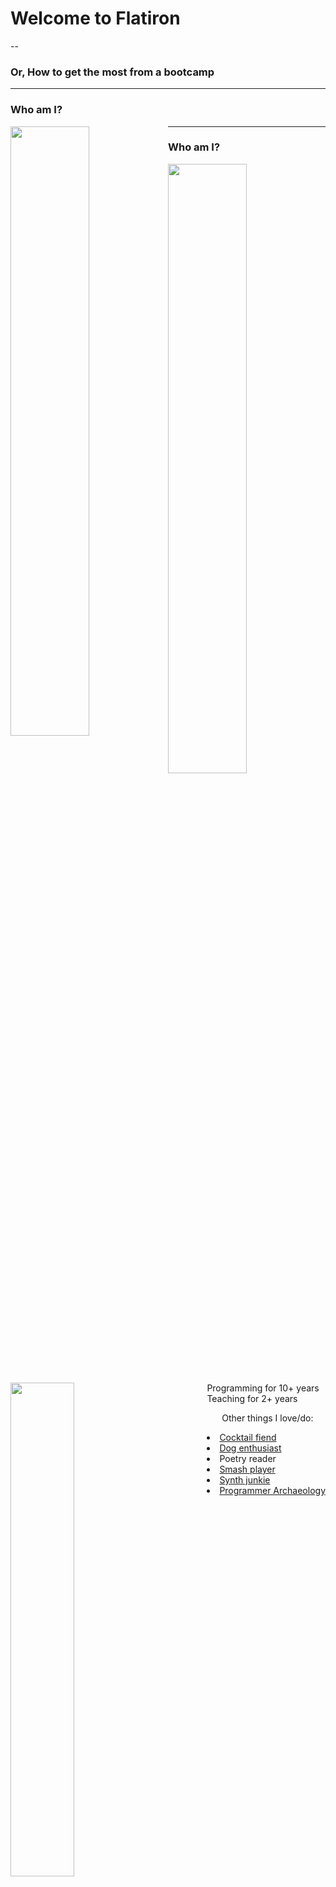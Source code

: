 # Welcome to Flatiron

--

### Or, How to get the most from a bootcamp

---

### Who am I?

<img src="https://raw.githubusercontent.com/tiy-atl-js-jan-2017/slides/master/images/guide.jpg" width="50%" style="float: left;" />

---

### Who am I?

<img src="https://raw.githubusercontent.com/tiy-atl-js-jan-2017/slides/master/images/guide.jpg" width="50%" style="float: left;" />

<img src="https://raw.githubusercontent.com/tiy-atl-js-jan-2017/slides/master/images/excited.jpg" width="45%" style="display: inline-block;" />

<div style="float: right;">
  <span>Programming for 10+ years</span> <br/>
  <span>Teaching for 2+ years</span> <br/>
  <ul>Other things I love/do:</ul>
    <li><a href="https://www.instagram.com/p/BxgbFxPBGAH/">Cocktail fiend</a></li>
    <li><a href="https://www.instagram.com/p/Bvz8RALF_xj/">Dog enthusiast</a></li>
    <li>Poetry reader</li>
    <li><a href="https://www.instagram.com/p/BzoWIOnBMun/">Smash player</a></li>
    <li><a href="https://www.instagram.com/p/BvhxQGFFSCc/">Synth junkie</a></li>
    <li><a href="https://kingcons.io/epiderNES/">Programmer Archaeology</a></li>
</div>

---

## The Big Picture

--

* You're embarking on an adventure. You'll experience highs and lows.

--

* You're here to _be_ a programmer. Start now. Writing code is your job.

--

* Focus on process and problem solving over details.
  * Trying to memorize everything _will not_ give the best outcome!
  * Writing correct code is about being able to debug, not remember.
  * Tests on learn are like bumper lanes in a bowling alley.
  * So learn to run your code "by hand".

---

## A few things to know about Flatiron

--

### Timelines

* You're with us for 15 weeks, broken into 5 3-week mods.
  * One each on: Ruby, Rails, Javascript, React. Then final projects!
* Each mod has 2 weeks of class and an exam, followed by a project week.
  * During project week, you will be building an app of your design all day.

--

### The Purpose of Lecture

* Bringing a pen, paper, and whiteboard is as useful as a laptop. Don't type along.

--

* Lectures are recorded and code is uploaded. They are accessible immediately after lunch.

--

* See the concepts beforehand so lecture time can focus on questions and nuances.

---

### The Purpose of Labs

Quoth Tez, "Don't pay attention to the damn green lights!"

--

Lab completion feels like getting all the collectibles in a game or something.
But a green light doesn't mean you _understand_ what you've been doing.

--

Sooner or later, we'll release more labs than you can finish in a day.
I'm aware of no student that has done every lab, nor do I think doing every lab is the best goal.

--

A recommended lab process is:

* Do all the READMEs (and maybe a code along) in a section, then attempt the last lab.
  * If you're able to do it without a ton of issues, move on.
  * If you find yourself getting stuck a lot, go back and do some of the earlier labs in the section 
    on specific topics you're struggling with.

---

## What it takes to succeed

--

<img src="https://raw.githubusercontent.com/tiy-atl-js-jan-2017/slides/master/images/corgi.jpg" style="width: 70%;" />

--

### Key points

1. Fail with confidence. 💪
2. There is no finish line. ✨
3. Be open with us and each other. ❤️

---

### What it takes to succeed

#### Failing

--

* [Listen to Julia][julia] Evans.

[julia]: https://twitter.com/b0rk/status/726201450079113216

--

* You're going to hit walls. A lot.
  * (If you don't, this isn't the best use of your time.)

--

* You will spend more of your career reading and debugging code than writing it!
  * So see those things as important. Don't be discouraged by errors.
  * When writing code, we're experimenting constantly. Run the code, not just the tests.

---

### What it takes to succeed

#### Curiosity

--

> Is studying computer science the best way to prepare to be a programmer?

> No. The best way to prepare is to write programs and
> study programs others have written. ... You've got to want to be
> in this incredible feedback loop where you get people to tell you
> what you're doing wrong.

* Bill Gates, Programmers at Work

--

Your goal _isn't_ the completion of this course. You won't get jobs because of a certificate.

--

Focus on your programming process, not "finishing" all the content.

Pay attention to phases of learning:
  * Reading code written by a professional. (easiest)
  * Being able to write working code while referencing examples. (next day)
  * Being able to write code without examples, just looking up occasional syntax. (next week)

---

### What it takes to succeed

#### Vulnerability

--

* Impostor syndrome is real. Know that I believe you _can_ be a programmer.
  * And there were plenty of times I wondered if I would "make it".

--

* Ask me to explain things til I'm hoarse. Until _you_ are satisfied.

--

* Be careful about evaluating your progress _while in motion_.
  * It's natural to want to compare yourself to others. Instead, focus on what's in front of you.

--

* We move _fast_. You are _supposed to struggle_. The usual pattern is:
  * Find a concept difficult to understand and use the day its introduced.
  * Be able to reproduce it the following day, referring to documentation or examples.
  * Comfortable using it with minimal googling or references in 4-5 days.

--

* Use staff, slack, and, by all means, each other.
  * But root out misunderstandings, don't reveal answers.

---

## Some Expectations

--

* Get a full night's sleep. Get here on time.
* Be responsible adults. Pursue this seriously.
* Be respectful of each other's experiences.
* Enjoy programming with us. :)
